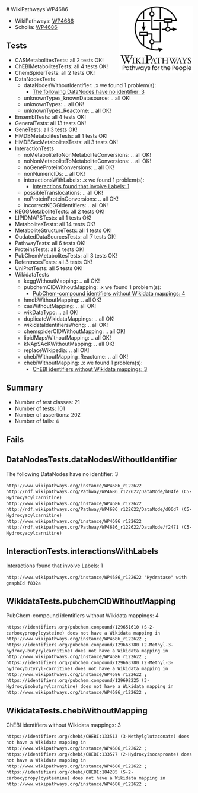 <img style="float: right; width: 200px" src="../logo.png" />
# WikiPathways WP4686

* WikiPathways: [WP4686](https://identifiers.org/wikipathways:WP4686)
* Scholia: [WP4686](https://scholia.toolforge.org/wikipathways/WP4686)
## Tests
* CASMetabolitesTests: all 2 tests OK!
* ChEBIMetabolitesTests: all 4 tests OK!
* ChemSpiderTests: all 2 tests OK!
* DataNodesTests
    * dataNodesWithoutIdentifier: .x we found 1 problem(s):
        * [The following DataNodes have no identifier: 3](#d2d32fa2)
    * unknownTypes_knownDatasource: .. all OK!
    * unknownTypes: .. all OK!
    * unknownTypes_Reactome: .. all OK!
* EnsemblTests: all 4 tests OK!
* GeneralTests: all 13 tests OK!
* GeneTests: all 3 tests OK!
* HMDBMetabolitesTests: all 1 tests OK!
* HMDBSecMetabolitesTests: all 3 tests OK!
* InteractionTests
    * noMetaboliteToNonMetaboliteConversions: .. all OK!
    * noNonMetaboliteToMetaboliteConversions: .. all OK!
    * noGeneProteinConversions: .. all OK!
    * nonNumericIDs: .. all OK!
    * interactionsWithLabels: .x we found 1 problem(s):
        * [Interactions found that involve Labels: 1](#630d2678)
    * possibleTranslocations: .. all OK!
    * noProteinProteinConversions: .. all OK!
    * incorrectKEGGIdentifiers: .. all OK!
* KEGGMetaboliteTests: all 2 tests OK!
* LIPIDMAPSTests: all 1 tests OK!
* MetabolitesTests: all 14 tests OK!
* MetaboliteStructureTests: all 1 tests OK!
* OudatedDataSourcesTests: all 7 tests OK!
* PathwayTests: all 6 tests OK!
* ProteinsTests: all 2 tests OK!
* PubChemMetabolitesTests: all 3 tests OK!
* ReferencesTests: all 3 tests OK!
* UniProtTests: all 5 tests OK!
* WikidataTests
    * keggWithoutMapping: .. all OK!
    * pubchemCIDWithoutMapping: .x we found 1 problem(s):
        * [PubChem-compound identifiers without Wikidata mappings: 4](#e6d6fc2)
    * hmdbWithoutMapping: .. all OK!
    * casWithoutMapping: .. all OK!
    * wikDataTypo: .. all OK!
    * duplicateWikidataMappings: .. all OK!
    * wikidataIdentifiersWrong: .. all OK!
    * chemspiderCIDWithoutMapping: .. all OK!
    * lipidMapsWithoutMapping: .. all OK!
    * kNApSAcKWithoutMapping: .. all OK!
    * replaceWikipedia: .. all OK!
    * chebiWithoutMapping_Reactome: .. all OK!
    * chebiWithoutMapping: .x we found 1 problem(s):
        * [ChEBI identifiers without Wikidata mappings: 3](#a8d554cf)


## Summary

* Number of test classes: 21
* Number of tests: 101
* Number of assertions: 202
* Number of fails: 4

## Fails

<a name="d2d32fa2" />

## DataNodesTests.dataNodesWithoutIdentifier

The following DataNodes have no identifier: 3
```
http://www.wikipathways.org/instance/WP4686_r122622 http://rdf.wikipathways.org/Pathway/WP4686_r122622/DataNode/b04fe (C5-Hydroxyacylcarnitine)
http://www.wikipathways.org/instance/WP4686_r122622 http://rdf.wikipathways.org/Pathway/WP4686_r122622/DataNode/d06d7 (C5-Hydroxyacylcarnitine)
http://www.wikipathways.org/instance/WP4686_r122622 http://rdf.wikipathways.org/Pathway/WP4686_r122622/DataNode/f2471 (C5-Hydroxyacylcarnitine)
```

<a name="630d2678" />

## InteractionTests.interactionsWithLabels

Interactions found that involve Labels: 1
```
http://www.wikipathways.org/instance/WP4686_r122622 "Hydratase" with graphId f832a
```

<a name="e6d6fc2" />

## WikidataTests.pubchemCIDWithoutMapping

PubChem-compound identifiers without Wikidata mappings: 4
```
https://identifiers.org/pubchem.compound/129651610 (S-2-carboxypropylcysteine) does not have a Wikidata mapping in http://www.wikipathways.org/instance/WP4686_r122622 ; 
https://identifiers.org/pubchem.compound/129663780 (2-Methyl-3-hydroxy-butyrylcarnitine) does not have a Wikidata mapping in http://www.wikipathways.org/instance/WP4686_r122622 ; 
https://identifiers.org/pubchem.compound/129663780 (2-Methyl-3-hydroxybutyryl-carnitine) does not have a Wikidata mapping in http://www.wikipathways.org/instance/WP4686_r122622 ; 
https://identifiers.org/pubchem.compound/129692225 (3-Hydroxyisobutyrylcarnitine) does not have a Wikidata mapping in http://www.wikipathways.org/instance/WP4686_r122622 ; 
```

<a name="a8d554cf" />

## WikidataTests.chebiWithoutMapping

ChEBI identifiers without Wikidata mappings: 3
```
https://identifiers.org/chebi/CHEBI:133513 (3-Methylglutaconate) does not have a Wikidata mapping in http://www.wikipathways.org/instance/WP4686_r122622 ; 
https://identifiers.org/chebi/CHEBI:133577 (2-Hydroxyisocaproate) does not have a Wikidata mapping in http://www.wikipathways.org/instance/WP4686_r122622 ; 
https://identifiers.org/chebi/CHEBI:184285 (S-2-carboxypropylcysteamine) does not have a Wikidata mapping in http://www.wikipathways.org/instance/WP4686_r122622 ; 
```

